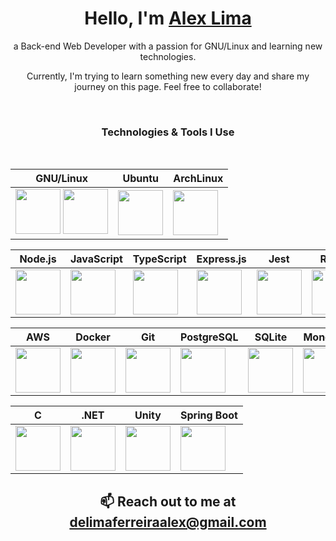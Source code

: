<h1 align="center">Hello, I'm <a href="https://github.com/luminahi">Alex Lima</a></h1>
<p align="center">a Back-end Web Developer with a passion for GNU/Linux and learning new technologies.</p>
<p align="center">Currently, I'm trying to learn something new every day and share my journey on this page. Feel free to collaborate!</p>

<br/>

<h3 align="center">Technologies & Tools I Use</h3>

<br/>

<div align="center">

| GNU/Linux | Ubuntu | ArchLinux |
| -------------- | -------------- | -------------- |
| <div align="center"><img height="72" width="72" src="https://cdn.simpleicons.org/gnu/#A42E2B" />  <img height="72" width="72" src="https://cdn.simpleicons.org/linux/#FCC624" /></div> | <img height="72" width="72" src="https://cdn.simpleicons.org/ubuntu/#E95420" /> | <img height="72" width="72" src="https://cdn.simpleicons.org/archlinux/#1793D1"/> |

</div>

<div align="center">

| Node.js | JavaScript| TypeScript | Express.js | Jest | React |
| ------------- | -------------- | -------------- | -------------- | -------------- | -------------- |
| <img height="72" width="72" src="https://cdn.simpleicons.org/nodedotjs/#339933" /> | <img height="72" width="72" src="https://cdn.simpleicons.org/javascript/#F7DF1E" /> | <img height="72" width="72" src="https://cdn.simpleicons.org/typescript/#3178C6" /> | <img height="72" width="72" src="https://cdn.simpleicons.org/express/black/white" /> | <img height="72" width="72" src="https://cdn.simpleicons.org/jest/#C21325" /> | <img height="72" width="72" src="https://cdn.simpleicons.org/react/#61DAFB" />

</div>

<div align="center">

| AWS | Docker | Git | PostgreSQL | SQLite | MongoDB | Redis | RabbitMQ |
| ------------- | -------------- | -------------- | -------------- | -------------- | -------------- |  -------------- | -------------- |
| <img height="72" width="72" src="https://cdn.simpleicons.org/amazonwebservices/#232F3E" /> |<img height="72" width="72" src="https://cdn.simpleicons.org/docker/#2496ED" /> |<img height="72" width="72" src="https://cdn.simpleicons.org/git/#F05032" /> | <img height="72" width="72" src="https://cdn.simpleicons.org/postgresql/#4169E1" /> | <img height="72" width="72" src="https://cdn.simpleicons.org/sqlite/#003B57" /> | <img height="72" width="72" src="https://cdn.simpleicons.org/mongodb/#47A248" /> | <img height="72" width="72" src="https://cdn.simpleicons.org/redis/#DC382D" /> | <img height="72" width="72" src="https://cdn.simpleicons.org/rabbitmq/#FF6600" />

</div>

<div align="center">

| C | .NET | Unity | Spring Boot |
| ------------- | -------------- | -------------- | -------------- |
| <img height="72" width="72" src="https://cdn.simpleicons.org/c/A8B9CC" /> | <img height="72" width="72" src="https://cdn.simpleicons.org/dotnet/#512BD4" /> | <img height="72" width="72" src="https://cdn.simpleicons.org/unity/black/white" /> | <img height="72" width="72" src="https://cdn.simpleicons.org/springboot/#6DB33F" /> | <img height="72" width="72" src="https://cdn.simpleicons.org/sqlite/#003B57" /> 

</div>
  
<footer>
  <h2 align="center">📫 Reach out to me at <a href=".">delimaferreiraalex@gmail.com</a></h2>
</footer>
